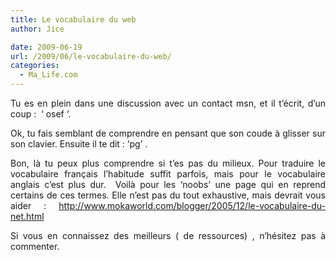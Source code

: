 ```yaml
---
title: Le vocabulaire du web
author: Jice

date: 2009-06-19
url: /2009/06/le-vocabulaire-du-web/
categories:
  - Ma_Life.com
---
```

<p style="text-align: justify;">
  Tu es en plein dans une discussion avec un contact msn, et il t&#8217;écrit, d&#8217;un coup :  &#8216; osef &#8216;.
</p>

<p style="text-align: justify;">
  Ok, tu fais semblant de comprendre en pensant que son coude à glisser sur son clavier. Ensuite il te dit : &#8216;pg&#8217; .
</p>

<p style="text-align: justify;">
  Bon, là tu peux plus comprendre si t&#8217;es pas du milieux. Pour traduire le vocabulaire français l&#8217;habitude suffit parfois, mais pour le vocabulaire anglais c&#8217;est plus dur.  Voilà pour les &#8216;noobs&#8217; une page qui en reprend certains de ces termes. Elle n&#8217;est pas du tout exhaustive, mais devrait vous aider : <a href="http://www.mokaworld.com/blogger/2005/12/le-vocabulaire-du-net.html" target="_blank">http://www.mokaworld.com/blogger/2005/12/le-vocabulaire-du-net.html</a>
</p>

<p style="text-align: justify;">
  Si vous en connaissez des meilleurs ( de ressources) , n&#8217;hésitez pas à commenter.
</p>